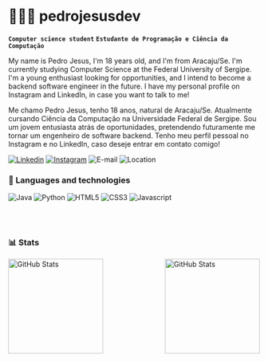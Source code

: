 # 👨🏾‍💻 pedrojesusdev
**`Computer science student`**
**`Estudante de Programação e Ciência da Computação`**

My name is Pedro Jesus, I'm 18 years old, and I'm from Aracaju/Se. I'm currently studying Computer Science at the Federal University of Sergipe. I'm a young enthusiast looking for opportunities, and I intend to become a backend software engineer in the future. I have my personal profile on Instagram and LinkedIn, in case you want to talk to me!

Me chamo Pedro Jesus, tenho 18 anos, natural de Aracaju/Se. Atualmente cursando Ciência da Computação na Universidade Federal de Sergipe. Sou um jovem entusiasta atrás de oportunidades, pretendendo futuramente me tornar um engenheiro de software backend.
Tenho meu perfil pessoal no Instagram e no LinkedIn, caso deseje entrar em contato comigo!

[![Linkedin](https://img.shields.io/badge/LinkedIn-0077B5?style=for-the-badge&logo=linkedin&logoColor=white)](www.linkedin.com/in/pedro-jesus-8084021b5)
[![Instagram](https://img.shields.io/badge/Instagram-E4405F?style=for-the-badge&logo=instagram&logoColor=white)](https://www.instagram.com/pedro.jesus_/)
![E-mail](https://custom-icon-badges.demolab.com/badge/-pedro.jesus@dcomp.ufs.br-red?style=for-the-badge&logo=mention&logoColor=white)
![Location](https://custom-icon-badges.demolab.com/badge/Aracaju-BRA-darkgreen?style=for-the-badge&logo=location&logoColor=white)

### 🤖 Languages and technologies

![Java](https://camo.githubusercontent.com/011a4e2bb803e4ae1111f9d1bf17e9619952a0d1fc7d0ee625f85fc12ad6ffa5/68747470733a2f2f696d672e736869656c64732e696f2f62616467652f4a6176612d4544384230303f7374796c653d666f722d7468652d6261646765266c6f676f3d6f70656e6a646b266c6f676f436f6c6f723d7768697465)
![Python](https://img.shields.io/badge/Python-14354C?style=for-the-badge&logo=python&logoColor=white")
![HTML5](https://img.shields.io/badge/HTML5-E34F26?style=for-the-badge&logo=html5&logoColor=white")
![CSS3](https://img.shields.io/badge/CSS3-1572B6?style=for-the-badge&logo=css3&logoColor=white)
![Javascript](https://img.shields.io/badge/JavaScript-323330?style=for-the-badge&logo=javascript&logoColor=F7DF1E)



<br/>
<br/>

### 📊 Stats

<p>
  <img 
    align="left" 
    alt="GitHub Stats" 
    height="190" 
    style="padding-right: 10px;" 
    src="https://github-readme-stats.vercel.app/api?username=pedrojesusdev&show_icons=true&theme=tokyonight&inlclude_allcommits=true"
  />

<img 
      align="right" 
      alt="GitHub Stats" 
      height="190" 
      src="https://github-readme-stats.vercel.app/api/top-langs/?username=pedrojesusdev&theme=tokyonight&include_allcommits=true"
  />

</p>

